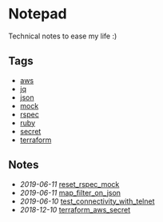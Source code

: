 # Notepad

Technical notes to ease my life :)

## Tags

- [aws](./tags/aws)
- [jq](./tags/jq)
- [json](./tags/json)
- [mock](./tags/mock)
- [rspec](./tags/rspec)
- [ruby](./tags/ruby)
- [secret](./tags/secret)
- [terraform](./tags/terraform)

## Notes

- *2019-06-11* [reset_rspec_mock](./reset_rspec_mock)
- *2019-06-11* [map_filter_on_json](./map_filter_on_json)
- *2019-06-10* [test_connectivity_with_telnet](./test_connectivity_with_telnet)
- *2018-12-10* [terraform_aws_secret](./terraform_aws_secret)

